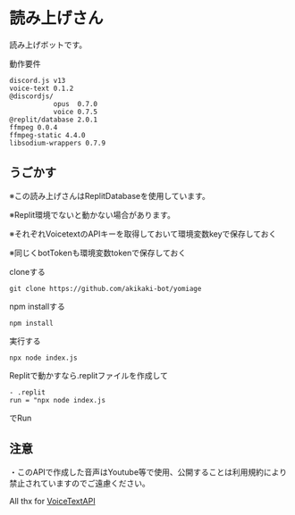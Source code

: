 # 読み上げさん
読み上げボットです。

動作要件
```
discord.js v13
voice-text 0.1.2
@discordjs/
           opus  0.7.0
           voice 0.7.5
@replit/database 2.0.1
ffmpeg 0.0.4
ffmpeg-static 4.4.0
libsodium-wrappers 0.7.9
```
## うごかす
※この読み上げさんはReplitDatabaseを使用しています。

※Replit環境でないと動かない場合があります。

※それぞれVoicetextのAPIキーを取得しておいて環境変数keyで保存しておく

※同じくbotTokenも環境変数tokenで保存しておく

cloneする
```
git clone https://github.com/akikaki-bot/yomiage
```

npm installする
```
npm install
```

実行する
```
npx node index.js
```

Replitで動かすなら.replitファイルを作成して

```
- .replit
run = "npx node index.js
```
でRun

## 注意
・このAPIで作成した音声はYoutube等で使用、公開することは利用規約により禁止されていますのでご遠慮ください。

All thx for [VoiceTextAPI](https://cloud.voicetext.jp/webapi)





